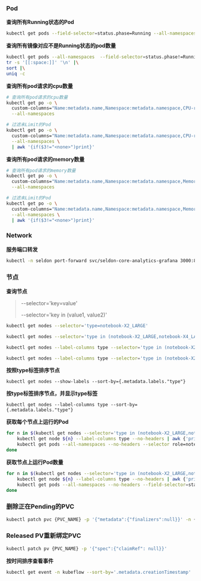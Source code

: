 ### Pod

**查询所有Running状态的Pod**

```bash
kubectl get pods --field-selector=status.phase=Running --all-namespaces
```

**查询所有镜像对应不是Running状态的pod数量**

```bash
kubectl get pods --all-namespaces  --field-selector=status.phase!=Running -o jsonpath="{..image}" |\
tr -s '[[:space:]]' '\n' |\
sort |\
uniq -c
```

**查询所有pod请求的cpu数量**

```bash
# 查询所有pod请求的cpu数量
kubectl get po -o \
  custom-columns="Name:metadata.name,Namespace:metadata.namespace,CPU-request:spec.containers[*].resources.requests.cpu,CPU-limit:spec.containers[*].resources.limits.cpu" \
  --all-namespaces

# 过滤未Limit的Pod
kubectl get po -o \
  custom-columns="Name:metadata.name,Namespace:metadata.namespace,CPU-request:spec.containers[*].resources.requests.cpu,CPU-limit:spec.containers[*].resources.limits.cpu" \
  --all-namespaces \
  | awk '{if($3!="<none>")print}'
```

**查询所有pod请求的memory数量**

```bash
# 查询所有pod请求的memory数量
kubectl get po -o \
  custom-columns="Name:metadata.name,Namespace:metadata.namespace,Memory-request:spec.containers[*].resources.requests.memory,Memory-limit:spec.containers[*].resources.limits.memory" \
  --all-namespaces

# 过滤未Limit的Pod
kubectl get po -o \
  custom-columns="Name:metadata.name,Namespace:metadata.namespace,Memory-request:spec.containers[*].resources.requests.memory,Memory-limit:spec.containers[*].resources.limits.memory" \
  --all-namespaces \
  | awk '{if($3!="<none>")print}'
```

### Network

**服务端口转发**

```bash
kubectl -n seldon port-forward svc/seldon-core-analytics-grafana 3000:80 &
```

### 节点

**查询节点**

> --selector='key=value'
>
> --selector='key in (value1, value2)'

```bash
kubectl get nodes --selector='type=notebook-X2_LARGE'

kubectl get nodes --selector='type in (notebook-X2_LARGE,notebook-X4_LARGE,notebook-X8_LARGE)'

kubectl get nodes --label-columns type --selector='type in (notebook-X2_LARGE,notebook-X4_LARGE,notebook-X8_LARGE)'

kubectl get nodes --label-columns type --selector='type in (notebook-X2_LARGE,notebook-X4_LARGE,notebook-X8_LARGE)' --sort-by={.metadata.labels."type"}
```

**按照type标签排序节点**

```
kubectl get nodes --show-labels --sort-by={.metadata.labels."type"}
```

**按type标签排序节点，并显示type标签**

```
kubectl get nodes --label-columns type --sort-by={.metadata.labels."type"}
```

**获取每个节点上运行的Pod**

```bash
for n in $(kubectl get nodes --selector='type in (notebook-X2_LARGE,notebook-X4_LARGE,notebook-X8_LARGE)' --no-headers --sort-by={.metadata.labels."type"} | cut -d " " -f1); do
    kubectl get node ${n} --label-columns type --no-headers | awk {'print $1" " $6'}
    kubectl get pods --all-namespaces --no-headers --selector role=notebook --field-selector spec.nodeName=${n}
done
```

**获取节点上运行Pod数量**

```bash
for n in $(kubectl get nodes --selector='type in (notebook-X2_LARGE,notebook-X4_LARGE,notebook-X8_LARGE)' --no-headers --sort-by={.metadata.labels."type"} | cut -d " " -f1); do
    kubectl get node ${n} --label-columns type --no-headers | awk {'print $1" " $6'}
    kubectl get pods --all-namespaces --no-headers --field-selector=status.phase=Running --selector role=notebook --field-selector spec.nodeName=${n} | wc -l
done
```

### 删除正在Pending的PVC

```bash
kubectl patch pvc {PVC_NAME} -p '{"metadata":{"finalizers":null}}' -n {NAMESPACE}
```
### Released PV重新绑定PVC

```bash
kubectl patch pv {PVC_NAME} -p '{"spec":{"claimRef": null}}'
```

**按时间排序查看事件**

```bash
kubectl get event -n kubeflow --sort-by='.metadata.creationTimestamp' 
```
